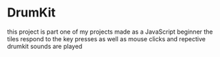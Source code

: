 # DrumKit
this project is part one of my projects made as a JavaScript beginner  the tiles respond to the key presses as well as mouse clicks and repective drumkit sounds are played
